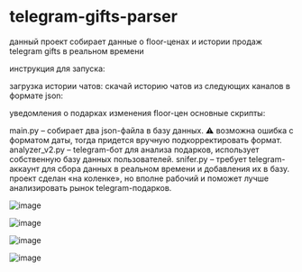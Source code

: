# telegram-gifts-parser
данный проект собирает данные о floor-ценах и истории продаж telegram gifts в реальном времени

инструкция для запуска:

загрузка истории чатов:
скачай историю чатов из следующих каналов в формате json:

уведомления о подарках
изменения floor-цен
основные скрипты:

main.py – собирает два json-файла в базу данных.
⚠️ возможна ошибка с форматом даты, тогда придется вручную подкорректировать формат.
analyzer_v2.py – telegram-бот для анализа подарков, использует собственную базу данных пользователей.
snifer.py – требует telegram-аккаунт для сбора данных в реальном времени и добавления их в базу.
проект сделан «на коленке», но вполне рабочий и поможет лучше анализировать рынок telegram-подарков.

![image](https://github.com/user-attachments/assets/0434a5c5-c5af-4272-afe6-85fb6e37e2e0)

![image](https://github.com/user-attachments/assets/c6148569-e5cf-4f8c-8467-3f0449e8c0f1)

![image](https://github.com/user-attachments/assets/d979a1b7-814f-447d-80b4-162a6c2e5a5b)

![image](https://github.com/user-attachments/assets/b6134b50-726f-453a-9897-995951e13842)
